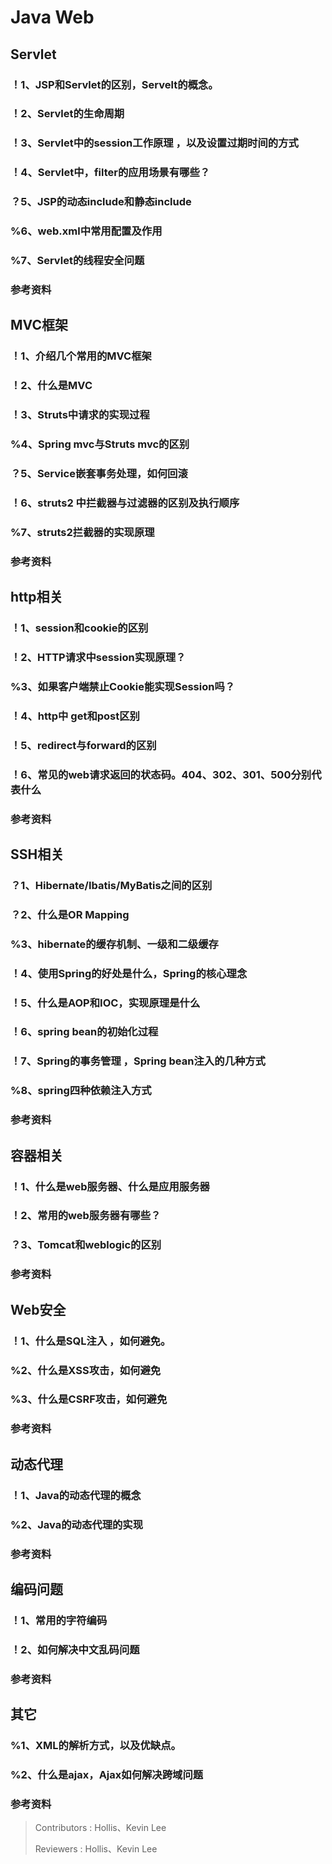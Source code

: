 # Java Web

## Servlet
### ！1、JSP和Servlet的区别，Servelt的概念。

### ！2、Servlet的生命周期

### ！3、Servlet中的session工作原理 ，以及设置过期时间的方式

### ！4、Servlet中，filter的应用场景有哪些？ 

### ？5、JSP的动态include和静态include

### %6、web.xml中常用配置及作用

### %7、Servlet的线程安全问题

### 参考资料


## MVC框架
### ！1、介绍几个常用的MVC框架

### ！2、什么是MVC

### ！3、Struts中请求的实现过程 

### %4、Spring mvc与Struts mvc的区别

### ？5、Service嵌套事务处理，如何回滚

### ！6、struts2 中拦截器与过滤器的区别及执行顺序

### %7、struts2拦截器的实现原理

### 参考资料


## http相关
### ！1、session和cookie的区别 

### ！2、HTTP请求中session实现原理？ 

### %3、如果客户端禁止Cookie能实现Session吗？ 

### ！4、http中 get和post区别 

### ！5、redirect与forward的区别

### ！6、常见的web请求返回的状态码。404、302、301、500分别代表什么

### 参考资料


## SSH相关
### ？1、Hibernate/Ibatis/MyBatis之间的区别 

### ？2、什么是OR Mapping

### %3、hibernate的缓存机制、一级和二级缓存

### ！4、使用Spring的好处是什么，Spring的核心理念

### ！5、什么是AOP和IOC，实现原理是什么

### ！6、spring bean的初始化过程

### ！7、Spring的事务管理 ，Spring bean注入的几种方式 

### %8、spring四种依赖注入方式

### 参考资料


## 容器相关
### ！1、什么是web服务器、什么是应用服务器

### ！2、常用的web服务器有哪些？

### ？3、Tomcat和weblogic的区别 

### 参考资料


## Web安全
### ！1、什么是SQL注入 ，如何避免。

### %2、什么是XSS攻击，如何避免

### %3、什么是CSRF攻击，如何避免

### 参考资料


## 动态代理
### ！1、Java的动态代理的概念

### %2、Java的动态代理的实现

### 参考资料


## 编码问题
### ！1、常用的字符编码

### ！2、如何解决中文乱码问题

### 参考资料


## 其它
### %1、XML的解析方式，以及优缺点。

### %2、什么是ajax，Ajax如何解决跨域问题

### 参考资料


> Contributors : Hollis、Kevin Lee
>
> Reviewers : Hollis、Kevin Lee